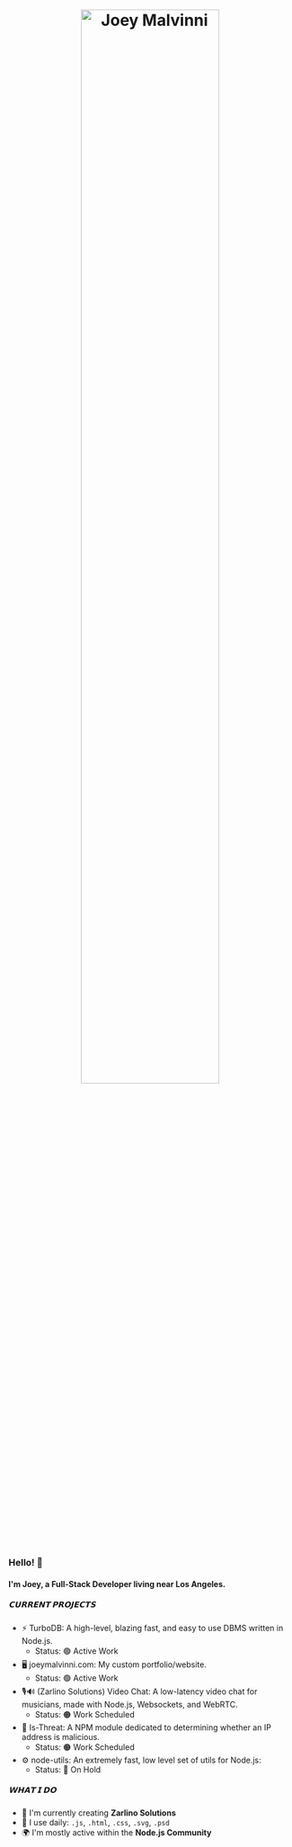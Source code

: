 <h1 align="center">
  <img src="https://raw.githubusercontent.com/joeymalvinni/joeymalvinni/master/JoeyBanner.svg" alt="Joey Malvinni" width="70%"/>
</h1>

### Hello! 👋

#### I'm Joey, a Full-Stack Developer living near Los Angeles.

##### 𝗖𝗨𝗥𝗥𝗘𝗡𝗧 𝗣𝗥𝗢𝗝𝗘𝗖𝗧𝗦

- ⚡ TurboDB: A high-level, blazing fast, and easy to use DBMS written in Node.js.
    -  Status: 🟢 Active Work
- 🖥️ joeymalvinni.com: My custom portfolio/website.
    -  Status: 🟢 Active Work
- 🎙️🔊 (Zarlino Solutions) Video Chat: A low-latency video chat for musicians, made with Node.js, Websockets, and WebRTC.
    -  Status: 🟠 Work Scheduled
- 🤖 Is-Threat: A NPM module dedicated to determining whether an IP address is malicious.
    -  Status: 🟠 Work Scheduled
- ⚙️ node-utils: An extremely fast, low level set of utils for Node.js:
    - Status: 🔴 On Hold

##### 𝗪𝗛𝗔𝗧 𝗜 𝗗𝗢

- 🏢 I'm currently creating **Zarlino Solutions**
- 🔧 I use daily: `.js`, `.html`, `.css`, `.svg`, `.psd`
- 🌍 I'm mostly active within the **Node.js Community**
